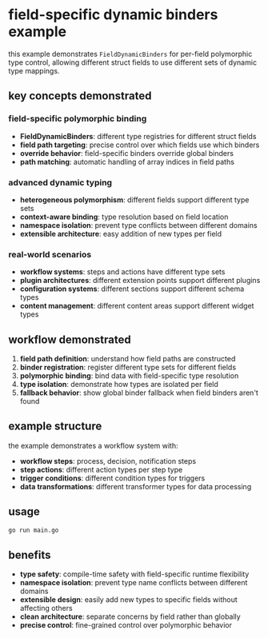 # field-specific dynamic binders example

this example demonstrates `FieldDynamicBinders` for per-field polymorphic type control, allowing different struct fields to use different sets of dynamic type mappings.

## key concepts demonstrated

### **field-specific polymorphic binding**
- **FieldDynamicBinders**: different type registries for different struct fields
- **field path targeting**: precise control over which fields use which binders
- **override behavior**: field-specific binders override global binders
- **path matching**: automatic handling of array indices in field paths

### **advanced dynamic typing**
- **heterogeneous polymorphism**: different fields support different type sets
- **context-aware binding**: type resolution based on field location
- **namespace isolation**: prevent type conflicts between different domains
- **extensible architecture**: easy addition of new types per field

### **real-world scenarios**
- **workflow systems**: steps and actions have different type sets
- **plugin architectures**: different extension points support different plugins
- **configuration systems**: different sections support different schema types
- **content management**: different content areas support different widget types

## workflow demonstrated

1. **field path definition**: understand how field paths are constructed
2. **binder registration**: register different type sets for different fields
3. **polymorphic binding**: bind data with field-specific type resolution
4. **type isolation**: demonstrate how types are isolated per field
5. **fallback behavior**: show global binder fallback when field binders aren't found

## example structure

the example demonstrates a workflow system with:
- **workflow steps**: process, decision, notification steps
- **step actions**: different action types per step type
- **trigger conditions**: different condition types for triggers
- **data transformations**: different transformer types for data processing

## usage

```bash
go run main.go
```

## benefits

- **type safety**: compile-time safety with field-specific runtime flexibility
- **namespace isolation**: prevent type name conflicts between different domains
- **extensible design**: easily add new types to specific fields without affecting others
- **clean architecture**: separate concerns by field rather than globally
- **precise control**: fine-grained control over polymorphic behavior